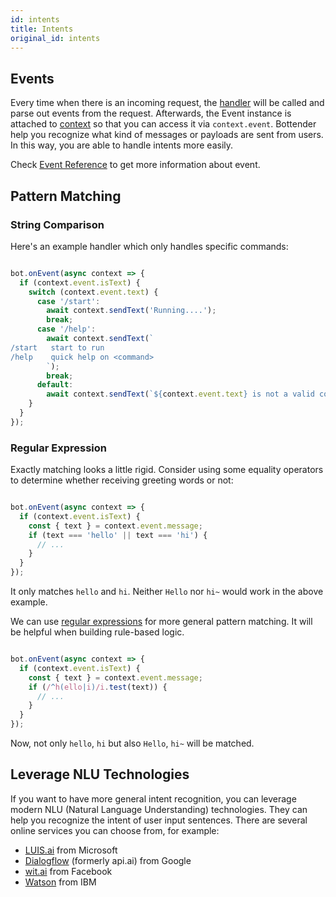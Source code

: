 ```yaml
---
id: intents
title: Intents
original_id: intents
---
```

## Events

Every time when there is an incoming request, the [handler](api-handler) will be called and parse out events from the request. Afterwards, the Event instance is attached to [context](api-context) so that you can access it via `context.event`.
Bottender help you recognize what kind of messages or payloads are sent from users. In this way, you are able to handle intents more easily.

Check [Event Reference](api-event) to get more information about event.

## Pattern Matching

### String Comparison

Here's an example handler which only handles specific commands:

```js

bot.onEvent(async context => {
  if (context.event.isText) {
    switch (context.event.text) {
      case '/start':
        await context.sendText('Running....');
        break;
      case '/help':
        await context.sendText(`
/start   start to run
/help    quick help on <command>
        `);
        break;
      default:
        await context.sendText(`${context.event.text} is not a valid command.`);
    }
  }
});

```

### Regular Expression

Exactly matching looks a little rigid. Consider using some equality operators to determine whether receiving greeting words or not:

```js

bot.onEvent(async context => {
  if (context.event.isText) {
    const { text } = context.event.message;
    if (text === 'hello' || text === 'hi') {
      // ...
    }
  }
});

```

It only matches `hello` and `hi`. Neither `Hello` nor `hi~` would work in the above example.

We can use [regular expressions](https://developer.mozilla.org/en-US/docs/Web/JavaScript/Reference/Global_Objects/RegExp) for more general pattern matching. It will be helpful when building rule-based logic.

```js

bot.onEvent(async context => {
  if (context.event.isText) {
    const { text } = context.event.message;
    if (/^h(ello|i)/i.test(text)) {
      // ...
    }
  }
});

```

Now, not only `hello`, `hi` but also `Hello`, `hi~` will be matched.

## Leverage NLU Technologies

If you want to have more general intent recognition, you can leverage modern NLU (Natural Language Understanding) technologies. They can help you recognize the intent of user input sentences. There are several online services you can choose from, for example:

-   [LUIS.ai](https://www.luis.ai/) from Microsoft
-   [Dialogflow](https://dialogflow.com/) (formerly api.ai) from Google
-   [wit.ai](https://wit.ai/) from Facebook
-   [Watson](https://www.ibm.com/watson/) from IBM
